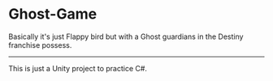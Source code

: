 # Ghost-Game
Basically it's just Flappy bird but with a Ghost guardians in the Destiny franchise possess.

---
This is just a Unity project to practice C#.
